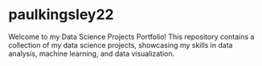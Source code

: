 # paulkingsley22
Welcome to my Data Science Projects Portfolio! This repository contains a collection of my data science projects, showcasing my skills in data analysis, machine learning, and data visualization.
